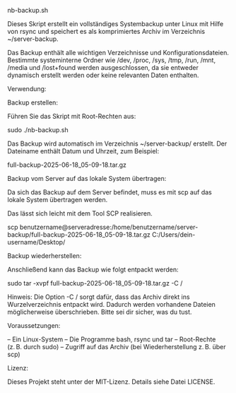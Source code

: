 nb-backup.sh

Dieses Skript erstellt ein vollständiges Systembackup unter Linux mit Hilfe von rsync und speichert es als komprimiertes Archiv im Verzeichnis ~/server-backup.

Das Backup enthält alle wichtigen Verzeichnisse und Konfigurationsdateien. Bestimmte systeminterne Ordner wie /dev, /proc, /sys, /tmp, /run, /mnt, /media und /lost+found werden ausgeschlossen, da sie entweder dynamisch erstellt werden oder keine relevanten Daten enthalten.


Verwendung:

Backup erstellen:

Führen Sie das Skript mit Root-Rechten aus:

sudo ./nb-backup.sh

Das Backup wird automatisch im Verzeichnis ~/server-backup/ erstellt. Der Dateiname enthält Datum und Uhrzeit, zum Beispiel:

full-backup-2025-06-18_05-09-18.tar.gz


Backup vom Server auf das lokale System übertragen:

Da sich das Backup auf dem Server befindet, muss es mit scp auf das lokale System übertragen werden.

Das lässt sich leicht mit dem Tool SCP realisieren.

scp benutzername@serveradresse:/home/benutzername/server-backup/full-backup-2025-06-18_05-09-18.tar.gz C:/Users/dein-username/Desktop/



Backup wiederherstellen:

Anschließend kann das Backup wie folgt entpackt werden:

sudo tar -xvpf full-backup-2025-06-18_05-09-18.tar.gz -C /

Hinweis: Die Option -C / sorgt dafür, dass das Archiv direkt ins Wurzelverzeichnis entpackt wird. Dadurch werden vorhandene Dateien möglicherweise überschrieben. Bitte sei dir sicher, was du tust.

Voraussetzungen:

– Ein Linux-System
– Die Programme bash, rsync und tar
– Root-Rechte (z. B. durch sudo)
– Zugriff auf das Archiv (bei Wiederherstellung z. B. über scp)

Lizenz:

Dieses Projekt steht unter der MIT-Lizenz. Details siehe Datei LICENSE.

